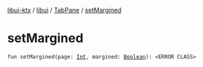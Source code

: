 [libui-ktx](../../index.md) / [libui](../index.md) / [TabPane](index.md) / [setMargined](./set-margined.md)

# setMargined

`fun setMargined(page: `[`Int`](https://kotlinlang.org/api/latest/jvm/stdlib/kotlin/-int/index.html)`, margined: `[`Boolean`](https://kotlinlang.org/api/latest/jvm/stdlib/kotlin/-boolean/index.html)`): <ERROR CLASS>`